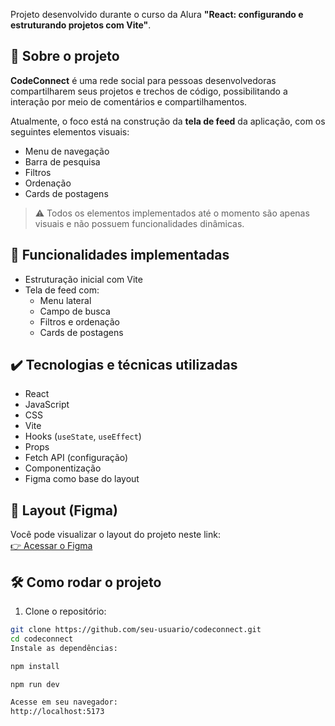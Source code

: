 Projeto desenvolvido durante o curso da Alura **"React: configurando e estruturando projetos com Vite"**.

## 🧠 Sobre o projeto

**CodeConnect** é uma rede social para pessoas desenvolvedoras compartilharem seus projetos e trechos de código, possibilitando a interação por meio de comentários e compartilhamentos.

Atualmente, o foco está na construção da **tela de feed** da aplicação, com os seguintes elementos visuais:

- Menu de navegação
- Barra de pesquisa
- Filtros
- Ordenação
- Cards de postagens

> ⚠️ Todos os elementos implementados até o momento são apenas visuais e não possuem funcionalidades dinâmicas.

## 🔨 Funcionalidades implementadas

- Estruturação inicial com Vite
- Tela de feed com:
  - Menu lateral
  - Campo de busca
  - Filtros e ordenação
  - Cards de postagens

## ✔️ Tecnologias e técnicas utilizadas

- React
- JavaScript
- CSS
- Vite
- Hooks (`useState`, `useEffect`)
- Props
- Fetch API (configuração)
- Componentização
- Figma como base do layout

## 🎨 Layout (Figma)

Você pode visualizar o layout do projeto neste link:  
[👉 Acessar o Figma](https://www.figma.com/design/SASyBm2k3IlqrO8qI1Otg1/React--constru%C3%ADndo-componentes-com-JSX-%7C-CodeConnect?node-id=201-4085)

## 🛠️ Como rodar o projeto

1. Clone o repositório:

```bash
git clone https://github.com/seu-usuario/codeconnect.git
cd codeconnect
Instale as dependências:

npm install

npm run dev

Acesse em seu navegador:
http://localhost:5173
